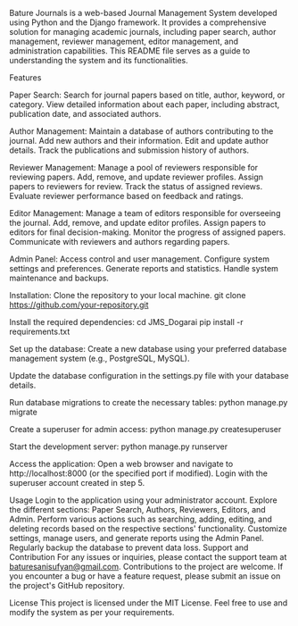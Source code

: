 Bature Journals is a web-based Journal Management System developed using Python and the Django framework. It provides a comprehensive solution for managing academic journals, including paper search, author management, reviewer management, editor management, and administration capabilities. This README file serves as a guide to understanding the system and its functionalities.

Features

Paper Search:
Search for journal papers based on title, author, keyword, or category.
View detailed information about each paper, including abstract, publication date, and associated authors.

Author Management:
Maintain a database of authors contributing to the journal.
Add new authors and their information.
Edit and update author details.
Track the publications and submission history of authors.

Reviewer Management:
Manage a pool of reviewers responsible for reviewing papers.
Add, remove, and update reviewer profiles.
Assign papers to reviewers for review.
Track the status of assigned reviews.
Evaluate reviewer performance based on feedback and ratings.

Editor Management:
Manage a team of editors responsible for overseeing the journal.
Add, remove, and update editor profiles.
Assign papers to editors for final decision-making.
Monitor the progress of assigned papers.
Communicate with reviewers and authors regarding papers.

Admin Panel:
Access control and user management.
Configure system settings and preferences.
Generate reports and statistics.
Handle system maintenance and backups.

Installation:
Clone the repository to your local machine.
git clone https://github.com/your-repository.git

Install the required dependencies:
cd JMS_Dogarai
pip install -r requirements.txt

Set up the database:
Create a new database using your preferred database management system (e.g., PostgreSQL, MySQL).

Update the database configuration in the settings.py file with your database details.

Run database migrations to create the necessary tables:
python manage.py migrate

Create a superuser for admin access:
python manage.py createsuperuser

Start the development server:
python manage.py runserver

Access the application:
Open a web browser and navigate to http://localhost:8000 (or the specified port if modified).
Login with the superuser account created in step 5.

Usage
Login to the application using your administrator account.
Explore the different sections: Paper Search, Authors, Reviewers, Editors, and Admin.
Perform various actions such as searching, adding, editing, and deleting records based on the respective sections' functionality.
Customize settings, manage users, and generate reports using the Admin Panel.
Regularly backup the database to prevent data loss.
Support and Contribution
For any issues or inquiries, please contact the support team at baturesanisufyan@gmail.com. Contributions to the project are welcome. If you encounter a bug or have a feature request, please submit an issue on the project's GitHub repository.

License
This project is licensed under the MIT License. Feel free to use and modify the system as per your requirements.


